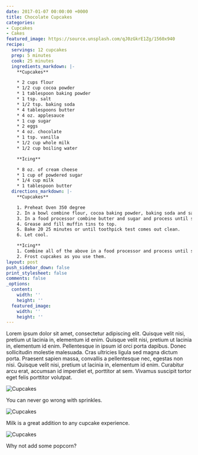 ```yaml
---
date: 2017-01-07 00:00:00 +0000
title: Chocolate Cupcakes
categories:
- Cupcakes
- Cakes
featured_image: https://source.unsplash.com/qJ0zGkrE1Zg/1560x940
recipe:
  servings: 12 cupcakes
  prep: 5 minutes
  cook: 25 minutes
  ingredients_markdown: |-
    **Cupcakes**

    * 2 cups flour
    * 1/2 cup cocoa powder
    * 1 tablespoon baking powder
    * 1 tsp. salt
    * 1/2 tsp. baking soda
    * 4 tablespoons butter
    * 4 oz. applesauce
    * 1 cup sugar
    * 2 eggs
    * 4 oz. chocolate
    * 1 tsp. vanilla
    * 1/2 cup whole milk
    * 1/2 cup boiling water

    **Icing**

    * 8 oz. of cream cheese
    * 1 cup of powdered sugar
    * 1/4 cup milk
    * 1 tablespoon butter
  directions_markdown: |-
    **Cupcakes**

    1. Preheat Oven 350 degree
    2. In a bowl combine flour, cocoa baking powder, baking soda and salt.
    3. In a food processor combine butter and sugar and process until smooth. Add the eggs, 4 oz. of chocolate pieces and vanilla. Add half of the flour mixture and ½ of the milk. Process and add the other half of the flour and the remainder of the milk. Slowly, add the hot water.
    4. Grease and fill muffin tins to top.
    5. Bake 20 25 minutes or until toothpick test comes out clean.
    6. Let cool.

    **Icing**
    1. Combine all of the above in a food processor and process until smooth. Refrigerate.
    2. Frost cupcakes as you use them.
layout: post
push_sidebar_down: false
print_stylesheet: false
comments: false
_options:
  content:
    width: ''
    height: ''
  featured_image:
    width: ''
    height: ''
---
```

Lorem ipsum dolor sit amet, consectetur adipiscing elit. Quisque velit nisi, pretium ut lacinia in, elementum id enim. Quisque velit nisi, pretium ut lacinia in, elementum id enim. Pellentesque in ipsum id orci porta dapibus. Donec sollicitudin molestie malesuada. Cras ultricies ligula sed magna dictum porta. Praesent sapien massa, convallis a pellentesque nec, egestas non nisi. Quisque velit nisi, pretium ut lacinia in, elementum id enim. Curabitur arcu erat, accumsan id imperdiet et, porttitor at sem. Vivamus suscipit tortor eget felis porttitor volutpat.

![Cupcakes](https://images.unsplash.com/photo-1448131063153-f1e240f98a72?w=1560&h=940&fit=crop)

You can never go wrong with sprinkles.

![Cupcakes](https://images.unsplash.com/photo-1420730614543-e39f93134b0d?w=1560&h=940&fit=crop)

Milk is a great addition to any cupcake experience.

![Cupcakes](https://images.unsplash.com/photo-1457508252818-162dc1934c2f?w=1560&h=940&fit=crop)

Why not add some popcorn?